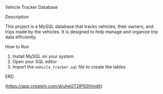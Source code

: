 Vehicle Tracker Database

Description

This project is a MySQL database that tracks vehicles, their owners, and trips made by the vehicles. It is designed to help manage and organize trip data efficiently.

How to Run
1. Install MySQL on your system
2. Open your SQL editor
3. Import the `vehicle_tracker.sql` file to create the tables

ERD

(https://app.creately.com/d/uheGT2IP92H/edit)

